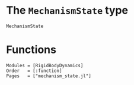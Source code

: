 # The `MechanismState` type
```@docs
MechanismState
```

# Functions
```@autodocs
Modules = [RigidBodyDynamics]
Order   = [:function]
Pages   = ["mechanism_state.jl"]
```

